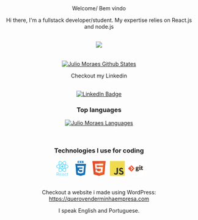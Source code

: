<div align="center">
  Welcome/ Bem vindo
  
<br>
  
Hi there, I'm a fullstack developer/student. My expertise relies on React.js and node.js

<br>

<div id="header" align="center">
  <img src="https://media.giphy.com/media/M9gbBd9nbDrOTu1Mqx/giphy.gif" width="100"/>
</div>

<br>

[![Julio Moraes Github States](https://github-readme-stats.vercel.app/api?username=ThiagoMarvinSoares&show_icons=true&theme=dracula)](https://github.com/ThiagoMarvinSoares/github-readme-stats)

<div align="center">
  <p>
    Checkout my Linkedin
  </p>
</div>

<br>

<div id="badges" align="center">
  <a href="https://www.linkedin.com/in/thiago-marvin-069186187/">
    <img src="https://img.shields.io/badge/LinkedIn-blue?style=for-the-badge&logo=linkedin&logoColor=white" alt="LinkedIn Badge"/>
  </a>
</div>

<h3>Top languages</h3>

[![Julio Moraes Languages](https://github-readme-stats.vercel.app/api/top-langs/?username=ThiagoMarvinSoares&layout=compact)](https://github.com/ThiagoMarvinSoares/github-readme-stats)


<br>

<div>
  <h3>Technologies I use for coding</h3>
  <img src="https://github.com/devicons/devicon/blob/master/icons/react/react-original-wordmark.svg" title="React" alt="React" width="40" height="40"/>&nbsp;
  <img src="https://github.com/devicons/devicon/blob/master/icons/css3/css3-plain-wordmark.svg"  title="CSS3" alt="CSS" width="40" height="40"/>&nbsp;
  <img src="https://github.com/devicons/devicon/blob/master/icons/html5/html5-original.svg" title="HTML5" alt="HTML" width="40" height="40"/>&nbsp;
  <img src="https://github.com/devicons/devicon/blob/master/icons/javascript/javascript-original.svg" title="JavaScript" alt="JavaScript" width="40" height="40"/>&nbsp;
  <img src="https://github.com/devicons/devicon/blob/master/icons/git/git-original-wordmark.svg" title="Git" **alt="Git" width="40" height="40"/>
</div>
<br>

  Checkout a website i made using WordPress: https://querovenderminhaempresa.com

I speak English and Portuguese.



</div>
